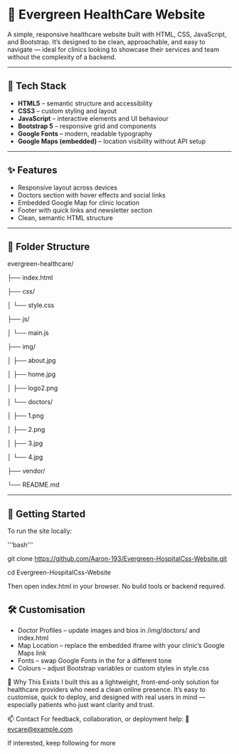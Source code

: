 # 🌿 Evergreen HealthCare Website

A simple, responsive healthcare website built with HTML, CSS, JavaScript, and Bootstrap. It’s designed to be clean, approachable, and easy to navigate — ideal for clinics looking to showcase their services and team without the complexity of a backend.

---

## 🧰 Tech Stack

- **HTML5** – semantic structure and accessibility
- **CSS3** – custom styling and layout
- **JavaScript** – interactive elements and UI behaviour
- **Bootstrap 5** – responsive grid and components
- **Google Fonts** – modern, readable typography
- **Google Maps (embedded)** – location visibility without API setup

---

## ✨ Features

- Responsive layout across devices
- Doctors section with hover effects and social links
- Embedded Google Map for clinic location
- Footer with quick links and newsletter section
- Clean, semantic HTML structure

---

## 📁 Folder Structure
evergreen-healthcare/

├── index.html

├── css/

│   └── style.css

├── js/

│   └── main.js

├── img/

│   ├── about.jpg

│   ├── home.jpg

│   ├── logo2.png

│   └── doctors/

│       ├── 1.png

│       ├── 2.png

│       ├── 3.jpg

│       └── 4.jpg

├── vendor/

└── README.md

---

## 🚀 Getting Started

To run the site locally:

'''bash'''

git clone https://github.com/Aaron-193/Evergreen-HospitalCss-Website.git


cd Evergreen-HospitalCss-Website


Then open index.html in your browser. No build tools or backend required.


## 🛠 Customisation
- Doctor Profiles – update images and bios in /img/doctors/ and index.html
- Map Location – replace the embedded iframe with your clinic’s Google Maps link
- Fonts – swap Google Fonts in the <head> for a different tone
- Colours – adjust Bootstrap variables or custom styles in style.css

💬 Why This Exists
I built this as a lightweight, front-end-only solution for healthcare providers who need a clean online presence. It’s easy to customise, quick to deploy, and designed with real users in mind — especially patients who just want clarity and trust.

📫 Contact
For feedback, collaboration, or deployment help:
📧 evcare@example.com

If interested, keep following for more
